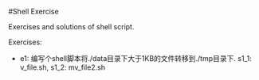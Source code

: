 #Shell Exercise

Exercises and solutions of shell script.

Exercises:

- e1: 编写个shell脚本将./data目录下大于1KB的文件转移到./tmp目录下. s1_1: v_file.sh, s1_2: mv_file2.sh


